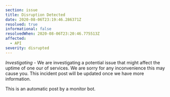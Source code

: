 ```yaml
---
section: issue
title: Disruption Detected
date: 2020-08-06T23:19:46.286371Z
resolved: true
informational: false
resolvedWhen: 2020-08-06T23:20:46.775513Z
affected:
  - API
severity: disrupted
---
```

*Investigating* - We are investigating a potential issue that might affect the uptime of one our of services. We are sorry for any inconvenience this may cause you. This incident post will be updated once we have more information.

This is an automatic post by a monitor bot.
        